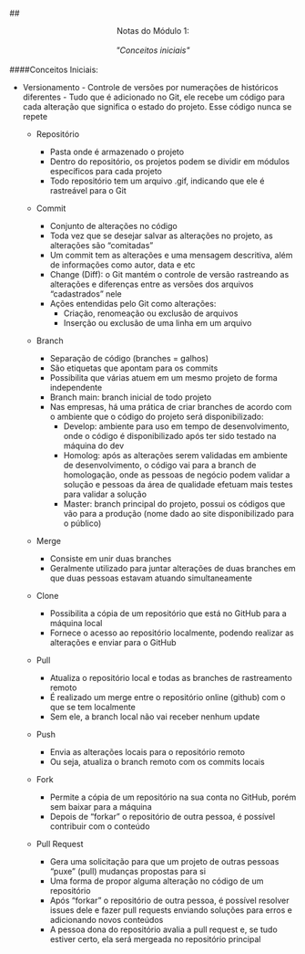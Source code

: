 ##<center> Notas do Módulo 1:<br><br> *"Conceitos iniciais"* </center>
<br>
####Conceitos Iniciais:
 - Versionamento
        - Controle de versões por numerações de históricos diferentes
        - Tudo que é adicionado no Git, ele recebe um código para cada alteração que significa o estado do projeto. Esse código nunca se repete
        
    - Repositório
        - Pasta onde é armazenado o projeto
        - Dentro do repositório, os projetos podem se dividir em módulos específicos para cada projeto
        - Todo repositório tem um arquivo .gif, indicando que ele é rastreável para o Git
    - Commit
        - Conjunto de alterações no código
        - Toda vez que se desejar salvar as alterações no projeto, as alterações são “comitadas”
        - Um commit tem as alterações e uma mensagem descritiva, além de informações como autor, data e etc
        - Change (Diff): o Git mantém o controle de versão rastreando as alterações e diferenças entre as versões dos arquivos “cadastrados” nele
        - Ações entendidas pelo Git como alterações:
            - Criação, renomeação ou exclusão de arquivos
            - Inserção ou exclusão de uma linha em um arquivo
    - Branch
        - Separação de código (branches = galhos)
        - São etiquetas que apontam para os commits
        - Possibilita que várias atuem em um mesmo projeto de forma independente
        - Branch main: branch inicial de todo projeto
        - Nas empresas, há uma prática de criar branches de acordo com o ambiente que o código do projeto será disponibilizado:
            - Develop: ambiente para uso em tempo de desenvolvimento, onde o código é disponibilizado após ter sido testado na máquina do dev
            - Homolog: após as alterações serem validadas em ambiente de desenvolvimento, o código vai para a branch de homologação, onde as pessoas de negócio podem validar a solução e pessoas da área de qualidade efetuam mais testes para validar a solução
            - Master: branch principal do projeto, possui os códigos que vão para a produção (nome dado ao site disponibilizado para o público)
    - Merge
        - Consiste em unir duas branches
        - Geralmente utilizado para juntar alterações de duas branches em que duas pessoas estavam atuando simultaneamente
    - Clone
        - Possibilita a cópia de um repositório que está no GitHub para a máquina local
        - Fornece o acesso ao repositório localmente, podendo realizar as alterações e enviar para o GitHub
    - Pull
        - Atualiza o repositório local e todas as branches de rastreamento remoto
        - É realizado um merge entre o repositório online (github) com o que se tem localmente
        - Sem ele, a branch local não vai receber nenhum update
    - Push
        - Envia as alterações locais para o repositório remoto
        - Ou seja, atualiza o branch remoto com os commits locais
    - Fork
        - Permite a cópia de um repositório na sua conta no GitHub, porém sem baixar para a máquina
        - Depois de “forkar” o repositório de outra pessoa, é possível contribuir com o conteúdo
        
    - Pull Request
        - Gera uma solicitação para que um projeto de outras pessoas “puxe” (pull) mudanças propostas para si
        - Uma forma de propor alguma alteração no código de um repositório
        - Após “forkar” o repositório de outra pessoa, é possível resolver issues dele e fazer pull requests enviando soluções para erros e adicionando novos conteúdos
        - A pessoa dona do repositório avalia a pull request e, se tudo estiver certo, ela será mergeada no repositório principal


